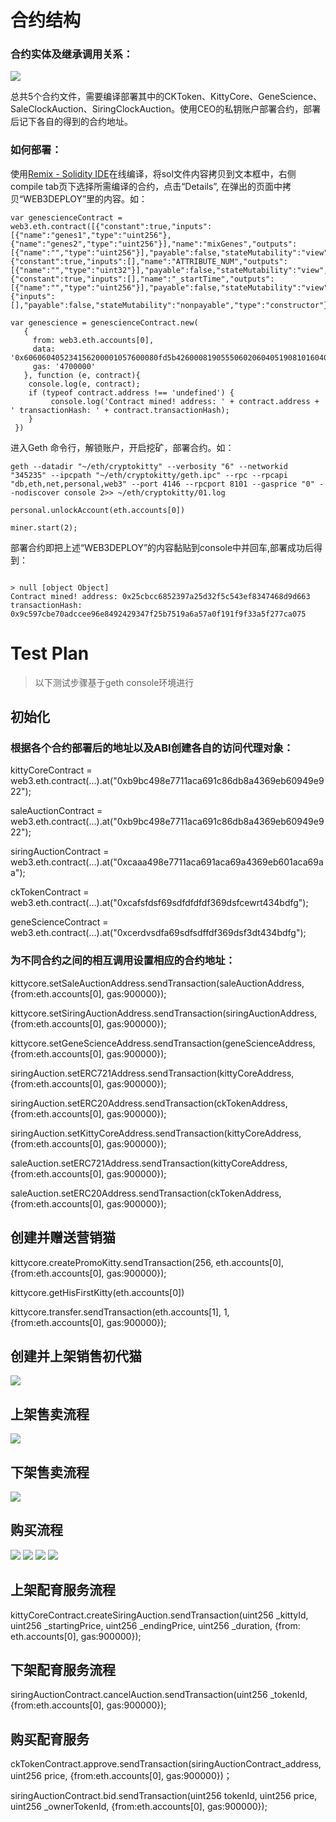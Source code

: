 # 合约结构

### 合约实体及继承调用关系：

![](http://chuantu.biz/t6/207/1516087862x-1566657699.png)

总共5个合约文件，需要编译部署其中的CKToken、KittyCore、GeneScience、SaleClockAuction、SiringClockAuction。使用CEO的私钥账户部署合约，部署后记下各自的得到的合约地址。

### 如何部署：

使用[Remix - Solidity IDE](http://sol.51xnsd.com/#optimize=false&version=soljson-v0.4.19+commit.c4cbbb05.js)在线编译，将sol文件内容拷贝到文本框中，右侧compile tab页下选择所需编译的合约，点击“Details”, 在弹出的页面中拷贝“WEB3DEPLOY”里的内容。如：
```
var genescienceContract = web3.eth.contract([{"constant":true,"inputs":[{"name":"genes1","type":"uint256"},{"name":"genes2","type":"uint256"}],"name":"mixGenes","outputs":[{"name":"","type":"uint256"}],"payable":false,"stateMutability":"view","type":"function"},{"constant":true,"inputs":[],"name":"ATTRIBUTE_NUM","outputs":[{"name":"","type":"uint32"}],"payable":false,"stateMutability":"view","type":"function"},{"constant":true,"inputs":[],"name":"_startTime","outputs":[{"name":"","type":"uint256"}],"payable":false,"stateMutability":"view","type":"function"},{"inputs":[],"payable":false,"stateMutability":"nonpayable","type":"constructor"}]);

var genescience = genescienceContract.new(
   {
     from: web3.eth.accounts[0], 
     data: '0x606060405234156200001057600080fd5b42600081905550602060405190810160405280602f60ff16815250600160008063ffffffff1681526020019081526020016000209060016200005492919062001e46565b50602060405190810...', 
     gas: '4700000'
   }, function (e, contract){
    console.log(e, contract);
    if (typeof contract.address !== 'undefined') {
         console.log('Contract mined! address: ' + contract.address + ' transactionHash: ' + contract.transactionHash);
    }
 })

```

进入Geth 命令行，解锁账户，开启挖矿，部署合约。如：
```
geth --datadir "~/eth/cryptokitty" --verbosity "6" --networkid "345235" --ipcpath "~/eth/cryptokitty/geth.ipc" --rpc --rpcapi "db,eth,net,personal,web3" --port 4146 --rpcport 8101 --gasprice "0" --nodiscover console 2>> ~/eth/cryptokitty/01.log

personal.unlockAccount(eth.accounts[0])

miner.start(2);

```

部署合约即把上述“WEB3DEPLOY”的内容黏贴到console中并回车,部署成功后得到：

```

> null [object Object]
Contract mined! address: 0x25cbcc6852397a25d32f5c543ef8347468d9d663 transactionHash: 0x9c597cbe70adccee96e8492429347f25b7519a6a57a0f191f9f33a5f277ca075

```


# Test Plan

> 以下测试步骤基于geth console环境进行

## 初始化

### 根据各个合约部署后的地址以及ABI创建各自的访问代理对象：

kittyCoreContract = web3.eth.contract(...).at("0xb9bc498e7711aca691c86db8a4369eb60949e922");

saleAuctionContract = web3.eth.contract(...).at("0xb9bc498e7711aca691c86db8a4369eb60949e922");

siringAuctionContract = web3.eth.contract(...).at("0xcaaa498e7711aca691aca69a4369eb601aca69aa");

ckTokenContract = web3.eth.contract(...).at("0xcafsfdsf69sdfdfdfdf369dsfcewrt434bdfg");

geneScienceContract = web3.eth.contract(...).at("0xcerdvsdfa69sdfsdffdf369dsf3dt434bdfg");

### 为不同合约之间的相互调用设置相应的合约地址：

kittycore.setSaleAuctionAddress.sendTransaction(saleAuctionAddress, {from:eth.accounts[0], gas:900000});

kittycore.setSiringAuctionAddress.sendTransaction(siringAuctionAddress, {from:eth.accounts[0], gas:900000});

kittycore.setGeneScienceAddress.sendTransaction(geneScienceAddress, {from:eth.accounts[0], gas:900000});

siringAuction.setERC721Address.sendTransaction(kittyCoreAddress, {from:eth.accounts[0], gas:900000});

siringAuction.setERC20Address.sendTransaction(ckTokenAddress, {from:eth.accounts[0], gas:900000});

siringAuction.setKittyCoreAddress.sendTransaction(kittyCoreAddress, {from:eth.accounts[0], gas:900000});

saleAuction.setERC721Address.sendTransaction(kittyCoreAddress, {from:eth.accounts[0], gas:900000});

saleAuction.setERC20Address.sendTransaction(ckTokenAddress, {from:eth.accounts[0], gas:900000});

## 创建并赠送营销猫

kittycore.createPromoKitty.sendTransaction(256, eth.accounts[0], {from:eth.accounts[0], gas:900000});

kittycore.getHisFirstKitty(eth.accounts[0])

kittycore.transfer.sendTransaction(eth.accounts[1], 1, {from:eth.accounts[0], gas:900000});

## 创建并上架销售初代猫

![](http://chuantu.biz/t6/208/1516179516x-1566660906.jpg)

## 上架售卖流程

![](http://chuantu.biz/t6/209/1516267268x-1566660906.jpg)

## 下架售卖流程

![](http://chuantu.biz/t6/209/1516284552x-1404793495.jpg)

## 购买流程

![](http://chuantu.biz/t6/209/1516330903x-1566657699.jpg)
![](http://chuantu.biz/t6/209/1516330947x-1566657699.jpg)
![](http://chuantu.biz/t6/209/1516330974x-1566657699.jpg)
![](http://chuantu.biz/t6/209/1516330992x-1566657699.jpg)

## 上架配育服务流程

kittyCoreContract.createSiringAuction.sendTransaction(uint256 _kittyId, uint256 _startingPrice, uint256 _endingPrice, uint256 _duration, {from: eth.accounts[0], gas:900000});

## 下架配育服务流程

siringAuctionContract.cancelAuction.sendTransaction(uint256 _tokenId, {from:eth.accounts[0], gas:900000});

## 购买配育服务

ckTokenContract.approve.sendTransaction(siringAuctionContract_address, uint256 price, {from:eth.accounts[0], gas:900000})；

siringAuctionContract.bid.sendTransaction(uint256 tokenId, uint256 price, uint256 _ownerTokenId, {from:eth.accounts[0], gas:900000});

